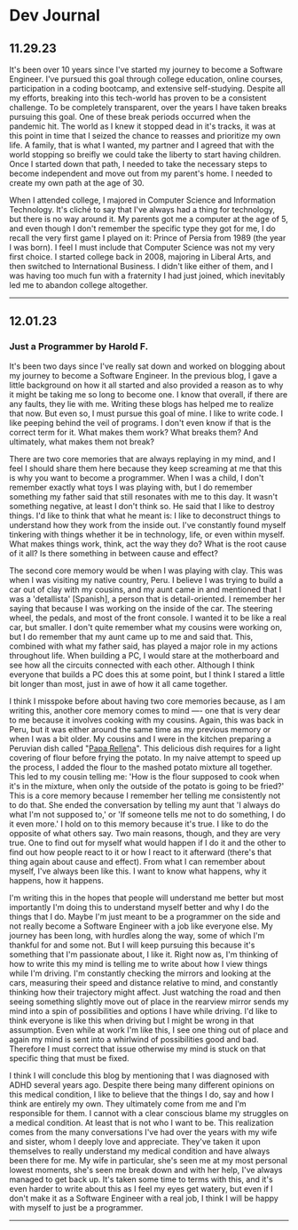# Dev Journal

## 11.29.23

It's been over 10 years since I've started my journey to become a Software Engineer. I've pursued this goal through college education, online courses, participation in a coding bootcamp, and extensive self-studying. Despite all my efforts, breaking into this tech-world has proven to be a consistent challenge. To be completely transparent, over the years I have taken breaks pursuing this goal. One of these break periods occurred when the pandemic hit. The world as I knew it stopped dead in it's tracks, it was at this point in time that I seized the chance to reasses and prioritize my own life. A family, that is what I wanted, my partner and I agreed that with the world stopping so breifly we could take the liberty to start having children. Once I started down that path, I needed to take the necessary steps to become independent and move out from my parent's home. I needed to create my own path at the age of 30.

When I attended college, I majored in Computer Science and Information Technology. It's cliché to say that I've always had a thing for technology, but there is no way around it. My parents got me a computer at the age of 5, and even though I don't remember the specific type they got for me, I do recall the very first game I played on it: Prince of Persia from 1989 (the year I was born). I feel I must include that Computer Science was not my very first choice. I started college back in 2008, majoring in Liberal Arts, and then switched to International Business. I didn't like either of them, and I was having too much fun with a fraternity I had just joined, which inevitably led me to abandon college altogether.

---

## 12.01.23

### Just a Programmer by Harold F.

It's been two days since I've really sat down and worked on blogging about my journey to become a Software Engineer. In the previous blog, I gave a little background on how it all started and also provided a reason as to why it might be taking me so long to become one. I know that overall, if there are any faults, they lie with me. Writing these blogs has helped me to realize that now. But even so, I must pursue this goal of mine. I like to write code. I like peeping behind the veil of programs. I don't even know if that is the correct term for it. What makes them work? What breaks them? And ultimately, what makes them not break?

There are two core memories that are always replaying in my mind, and I feel I should share them here because they keep screaming at me that this is why you want to become a programmer. When I was a child, I don't remember exactly what toys I was playing with, but I do remember something my father said that still resonates with me to this day. It wasn't something negative, at least I don't think so. He said that I like to destroy things. I'd like to think that what he meant is: I like to deconstruct things to understand how they work from the inside out. I've constantly found myself tinkering with things whether it be in technology, life, or even within myself. What makes things work, think, act the way they do? What is the root cause of it all? Is there something in between cause and effect?

The second core memory would be when I was playing with clay. This was when I was visiting my native country, Peru. I believe I was trying to build a car out of clay with my cousins, and my aunt came in and mentioned that I was a 'detallista' [Spanish], a person that is detail-oriented. I remember her saying that because I was working on the inside of the car. The steering wheel, the pedals, and most of the front console. I wanted it to be like a real car, but smaller. I don't quite remember what my cousins were working on, but I do remember that my aunt came up to me and said that. This, combined with what my father said, has played a major role in my actions throughout life. When building a PC, I would stare at the motherboard and see how all the circuits connected with each other. Although I think everyone that builds a PC does this at some point, but I think I stared a little bit longer than most, just in awe of how it all came together.

I think I misspoke before about having two core memories because, as I am writing this, another core memory comes to mind —- one that is very dear to me because it involves cooking with my cousins. Again, this was back in Peru, but it was either around the same time as my previous memory or when I was a bit older. My cousins and I were in the kitchen preparing a Peruvian dish called "[Papa Rellena](https://perudelights.com/how-to-make-papa-rellena-step-by-step/)". This delicious dish requires for a light covering of flour before frying the potato. In my naive attempt to speed up the process, I added the flour to the mashed potato mixture all together. This led to my cousin telling me: 'How is the flour supposed to cook when it's in the mixture, when only the outside of the potato is going to be fried?' This is a core memory because I remember her telling me consistently not to do that. She ended the conversation by telling my aunt that 'I always do what I'm not supposed to,' or 'If someone tells me not to do something, I do it even more.' I hold on to this memory because it's true. I like to do the opposite of what others say. Two main reasons, though, and they are very true. One to find out for myself what would happen if I do it and the other to find out how people react to it or how I react to it afterward (there's that thing again about cause and effect). From what I can remember about myself, I've always been like this. I want to know what happens, why it happens, how it happens.

I'm writing this in the hopes that people will understand me better but most importantly I'm doing this to understand myself better and why I do the things that I do. Maybe I'm just meant to be a programmer on the side and not really become a Software Engineer with a job like everyone else. My journey has been long, with hurdles along the way, some of which I'm thankful for and some not. But I will keep pursuing this because it's something that I'm passionate about, I like it. Right now as, I'm thinking of how to write this my mind is telling me to write about how I view things while I'm driving. I'm constantly checking the mirrors and looking at the cars, measuring their speed and distance relative to mind, and constantly thinking how their trajectory might affect. Just watching the road and then seeing something slightly move out of place in the rearview mirror sends my mind into a spin of possibilities and options I have while driving. I'd like to think everyone is like this when driving but I might be wrong in that assumption. Even while at work I'm like this, I see one thing out of place and again my mind is sent into a whirlwind of possibilities good and bad. Therefore I must correct that issue otherwise my mind is stuck on that specific thing that must be fixed.

I think I will conclude this blog by mentioning that I was diagnosed with ADHD several years ago. Despite there being many different opinions on this medical condition, I like to believe that the things I do, say and how I think are entirely my own. They ultimately come from me and I'm responsible for them. I cannot with a clear conscious blame my struggles on a medical condition. At least that is not who I want to be. This realization comes from the many conversations I've had over the years with my wife and sister, whom I deeply love and appreciate. They've taken it upon themselves to really understand my medical condition and have always been there for me. My wife in particular, she's seen me at my most personal lowest moments, she's seen me break down and with her help, I've always managed to get back up. It's taken some time to terms with this, and it's even harder to write about this as I feel my eyes get watery, but even if I don't make it as a Software Engineer with a real job, I think I will be happy with myself to just be a programmer.

---

